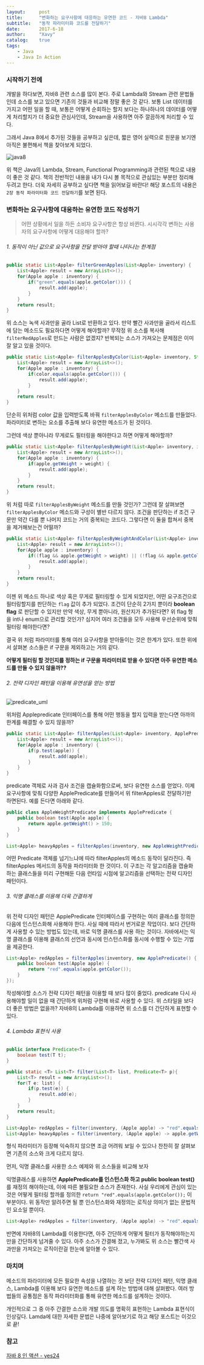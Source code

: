```yaml
---
layout:     post
title:      "변화하는 요구사항에 대응하는 유연한 코드 - 자바8 Lambda"
subtitle:   "동작 파라미터화 코드를 전달하기"
date:       2017-6-18
author:     "Xavy"
catalog:    true
tags:
    - Java
    - Java In Action
---
```


### 시작하기 전에

 개발을 하다보면, 자바8 관련 소스를 많이 본다. 주로 Lambda와 Stream 관련 문법들인데 소스를 보고 있으면 기존의 것들과 비교해 정말 좋은 것 같다.
보통 List 데이터를 가지고 어떤 일을 할 때, 보통은 어떻게 순회하는 할지 보다는 하나하나의 데이터를 어떻게 처리할지가 더 중요한 관심사인데, Stream을 사용하면 아주 깔끔하게 처리할 수 있다. 

그래서 Java 8에서 추가된 것들을 공부하고 싶은데, 짧은 영어 실력으로 원문을 보기엔 아직은 불편해서 책을 찾아보게 되었다.

<img class="shadow" src="/img/my-post/book_image/java8_action.PNG" alt="java8">

위 책은 Java의 Lambda, Stream, Functional Programming과 관련된 책으로 내용이 좋은 것 같다.
책의 전반적인 내용을 내가 다시 볼 목적으로 관심있는 부분만 정리해 두려고 한다. 
더욱 자세히 공부하고 싶다면 책을 읽어보길 바란다! 해당 포스트의 내용은 ` 2장 동작 파라미터화 코드 전달하기`를 보면 된다.

### 변화하는 요구사항에 대응하는 유연한 코드 작성하기

> 어떤 상황에서 일을 하든 소비자 요구사항은 항상 바뀐다. 시시각각 변하는 사용자의 요구사항에 어떻게 대응해야 할까?

###### 1. 동작이 아닌 값으로 요구사항을 전달 받아야 할때 나타나는 한계점

```java
public static List<Apple> filterGreenApples(List<Apple> inventory) {
    List<Apple> result = new ArrayList<>();
    for(Apple apple : inventory) {
        if("green".equals(apple.getColor())) {
            result.add(apple);
        }
    }
    return result;
}
```

위 소스는 녹색 사과만을 골라 List로 반환하고 있다. 만약 빨간 사과만을 골라서 리스트에 담는 메소드도 필요하다면 어떻게 해야할까?
무작정 위 소스를 복사해 `filterRedApples`로 만드는 사람은 없겠지? 반복되는 소스가 가져오는 문제점은 이미 잘 알고 있을 것이다.
  
```java
public static List<Apple> filterApplesByColor(List<Apple> inventory, String color) {
    List<Apple> result = new ArrayList<>();
    for(Apple apple : inventory) {
        if(color.equals(apple.getColor())) {
            result.add(apple);
        }
    }
    return result;
}
```
 
단순히 위처럼 color 값을 입력받도록 바꿔 `filterApplesByColor` 메소드를 만들었다. 파라미터로 변하는 요소를 추출해 보다 유연한 메소드가 된 것이다.

그런데 색상 뿐아니라 무게로도 필터링을 해야한다고 하면 어떻게 해야할까?

```java
public static List<Apple> filterApplesByWeight(List<Apple> inventory, int weight) {
    List<Apple> result = new ArrayList<>();
    for(Apple apple : inventory) {
        if(apple.getWeight > weight) {
            result.add(apple);
        }
    }
    return result;
}
```

위 처럼 따로 `filterApplesByWeight` 메소드를 만들 것인가? 그런데 잘 살펴보면 `filterApplesByColor` 메소드와 구성이 별반 다르지 않다.
조건을 판단하는 if 조건 구문만 약간 다를 뿐 나머지 코드는 거의 중복되는 코드다. 그렇다면 이 둘을 합쳐서 중복을 제거해보는건 어떨까?

```java
public static List<Apple> filterApplesByWeightAndColor(List<Apple> inventory, String color, int weight, boolean flag) {
    List<Apple> result = new ArrayList<>();
    for(Apple apple : inventory) {
        if((flag && apple.getWeight > weight) || (!flag && apple.getColor.equals(color))) {
            result.add(apple);
        }
    }
    return result;
}
```

이젠 위 메소드 하나로 색상 혹은 무게로 필터링할 수 있게 되었지만, 어떤 요구조건으로 필터링할지를 판단하는 `flag` 값이 추가 되었다.
조건이 단순히 2가지 뿐이라 **boolean flag** 로 판단할 수 있지만 만약 색상, 무게 뿐아니라, 원산지가 추가된다면? 
위 flag 형을 int나 enum으로 관리할 것인가? 심지어 여러 조건들을 모두 사용해 우선순위에 맞춰 필터링 해야한다면?

결국 위 처럼 파라미터를 통해 여러 요구사항을 받아들이는 것은 한계가 있다.
또한 위에서 살펴본 소스들은 if 구문을 제외하고는 거의 같다. 

**어떻게 필터링 할 것인지를 정하는 if 구문을 파라미터로 받을 수 있다면 아주 유연한 메소드를 만들 수 있지 않을까??**
 
###### 2. 전략 디자인 패턴을 이용해 유연성을 얻는 방법

<img class="shadow" src="/img/my-post/20170618_operation_parameterization_java8/predicateUML.PNG" alt="predicate_uml">

위처럼 Applepredicate 인터페이스를 통해 어떤 행동을 할지 입력을 받는다면 아까의 한계를 해결할 수 있지 않을까?

```java
public static List<Apple> filterApples(List<Apple> inventory, ApplePredicate p) {
    List<Apple> result = new ArrayList<>();
    for(Apple apple : inventory) {
        if(p.test(apple)) {
            result.add(apple);
        }
    }
}
```

predicate 객체로 사과 검사 조건을 캡슐화함으로써, 보다 유연한 소스를 얻었다. 
이제 요구사항에 맞춰 다양한 ApplePredicate를 만들어서 위 filterApples로 전달하기만 하면된다. 예를 든다면 아래와 같다.

```java
public class AppleWeightPredicate implements ApplePredicate {
    public boolean test(Apple apple) {
        return apple.getWeight() > 150;
    }
}

List<Apple> heavyApples = filterApples(inventory, new AppleWeightPredicate());
```

어떤 Predicate 객체를 넘기느냐에 따라 filterApples의 메소드 동작이 달라진다. 즉 filterApples 메서드의 동작을 파라미터화 한 것이다.
이 구조는 각 알고리즘을 캡슐화하는 클래스들을 미리 구현해둔 다음 런타임 시점에 알고리즘을 선택하는 전략 디자인 패턴이다.

###### 3. 익명 클래스를 이용해 더욱 간결하게 

위 전략 디자인 패턴은 ApplePredicate 인터페이스를 구현하는 여러 클래스를 정의한 다음에 인스턴스화해 사용해야 한다.
사실 때에 따라서 번거로운 작업이다. 보다 간단하게 사용할 수 있는 방법도 있는데, 바로 익명 클래스를 사용 하는 것이다.
자바에서는 익명 클래스를 이용해 클래스의 선언과 동시에 인스턴스화를 동시에 수행할 수 있는 기법을 제공한다.

```java
List<Apple> redApples = filterApples(inventory, new ApplePredicate() {
    public boolean test(Apple apple) {
        return "red".equals(apple.getColor());
    }
});
```

작성해야할 소스가 전략 디자인 패턴을 이용할 때 보다 많이 줄었다. 
predicate 다시 사용해야할 일이 없을 때 간단하게 위처럼 구현해 바로 사용할 수 있다.
위 스타일을 보다 더 좋은 방법은 없을까? 자바8의 Lambda를 이용하면 위 소스를 더 간단하게 표현할 수 있다.

###### 4. Lambda 표현식 사용

```Java
public interface Predicate<T> {
    boolean test(T t);
}

public static <T> List<T> filter(List<T> list, Predicate<T> p){
    List<T> result = new ArrayList<>();
    for(T e: list) {
        if(p.test(e)) {
            result.add(e);
        }
    }
    return result;
}

List<Apple> redApples = filter(inventory, (Apple apple) -> "red".equals(apple.getCollor()));
List<Apple> heavyApples = filter(inventory, (Apple apple) -> apple.getWeight > 150);
```

형식 파라미터<T>가 등장해 익숙하지 않으면 조금 어려워 보일 수 있으나 찬찬히 잘 살펴보면 기존의 소스와 크게 다르지 않다.

먼저, 익명 클래스를 사용한 소스 예제와 위 소스들을 비교해 보자

익명클래스를 사용하면 **ApplePredicate를 인스턴스화 하고 public boolean test()** 를 재정의 해야하는데, 이에 따른 불필요한 소스가 존재한다.
사실 우리에게 관심이 있는것은 어떻게 필터링 할까를 정의한 `return "red".equals(apple.getColor());` 이 부분이다. 
위 동작만 알려주면 될 뿐 인스턴스화와 재정의는 로직상 의미가 없는 문법적인 요소일 뿐이다.

```Java
List<Apple> redApples = filter(inventory, (Apple apple) -> "red".equals(apple.getCollor()));
```

반면에 자바8의 Lambda를 이용한다면, 아주 간단하게 어떻게 필터가 동작해야하는지만을 간단하게 넘겨줄 수 있다.
아주 소스가 간결해 졌고, 누가봐도 위 소스는 빨간색 사과만을 가져오는 로직이란걸 한눈에 알아볼 수 있다.

### 마치며

메소드의 파라미터에 모든 필요한 속성을 나열하는 것 보단 전략 디자인 패턴, 익명 클래스, Lambda를 이용해 보다 유연한 메소드를 설계 하는 방법에 대해 살펴봤다.
여러 방법들의 공통점은 동작 파라미터화를 통해 유연한 메소드를 설계하는 것이다.

개인적으로 그 중 아주 간결한 소스와 개발 의도를 명확히 표현하는 Lambda 표현식이 인상깊다. 
Lamda에 대한 자세한 문법은 나중에 알아보기로 하고 해당 포스트는 이것으로 끝! 

### 참고

[자바 8 인 액션 - yes24](http://book.naver.com/bookdb/book_detail.nhn?bid=8883567)